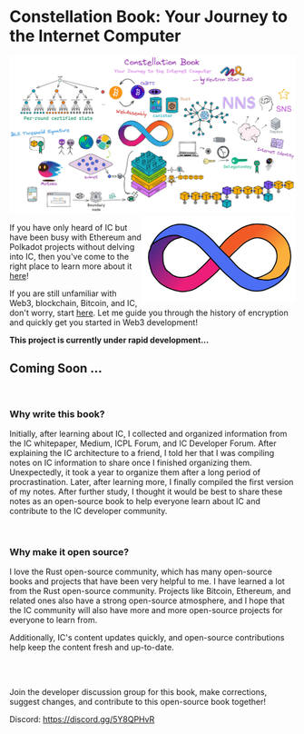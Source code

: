 # Constellation Book: Your Journey to the Internet Computer

<img src="assets/README/Book0.jpg" alt="Book" />

<img src="assets/README/iclogo.png" align="right" alt="DFINITY logo" width="270" />

If you have only heard of IC but have been busy with Ethereum and Polkadot projects without delving into IC, then you've come to the right place to learn more about it [here](./src/OverviewofIC/OverviewofIC.md)!

If you are still unfamiliar with Web3, blockchain, Bitcoin, and IC, don't worry, start [here](./src/JourneytoWeb3/JourneyoftheDreamWeaver.md). Let me guide you through the history of encryption and quickly get you started in Web3 development!

**This project is currently under rapid development...** 

## Coming Soon ...

<br>

### Why write this book?

Initially, after learning about IC, I collected and organized information from the IC whitepaper, Medium, ICPL Forum, and IC Developer Forum. After explaining the IC architecture to a friend, I told her that I was compiling notes on IC information to share once I finished organizing them. Unexpectedly, it took a year to organize them after a long period of procrastination. Later, after learning more, I finally compiled the first version of my notes. After further study, I thought it would be best to share these notes as an open-source book to help everyone learn about IC and contribute to the IC developer community.

<br>

### Why make it open source?

I love the Rust open-source community, which has many open-source books and projects that have been very helpful to me. I have learned a lot from the Rust open-source community. Projects like Bitcoin, Ethereum, and related ones also have a strong open-source atmosphere, and I hope that the IC community will also have more and more open-source projects for everyone to learn from.

Additionally, IC's content updates quickly, and open-source contributions help keep the content fresh and up-to-date.

<br>

<br>

Join the developer discussion group for this book, make corrections, suggest changes, and contribute to this open-source book together!

Discord: https://discord.gg/5Y8QPHvR
